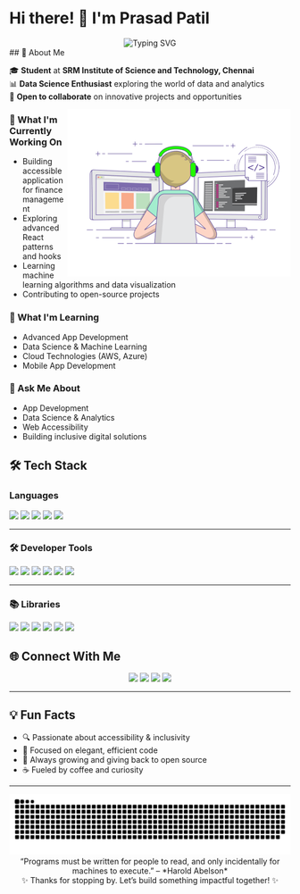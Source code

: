 # Hi there! 👋 I'm Prasad Patil
<div align="center">
  <img src="https://readme-typing-svg.demolab.com?font=VT323&size=40&duration=1500&pause=200&color=00FF00%2CFF00FF&center=true&vCenter=true&width=600&lines=Hi+I+am+Prasad+Patil;[DECRYPTING]:+Data+Scientist;[LOADING]:+Application+Developer;[EXECUTING]:+Accessible+Solutions;[SEARCHING]:+New+Knowledge...%0A" alt="Typing SVG" />
</div>
## 🚀 About Me

🎓 **Student** at **SRM Institute of Science and Technology, Chennai**  
📊 **Data Science Enthusiast** exploring the world of data and analytics  
🌟 **Open to collaborate** on innovative projects and opportunities  

<img align="right" alt="Coding" width="400" src="https://raw.githubusercontent.com/devSouvik/devSouvik/master/gif3.gif">

### 🔭 What I'm Currently Working On
- Building accessible application for finance management
- Exploring advanced React patterns and hooks
- Learning machine learning algorithms and data visualization
- Contributing to open-source projects

### 🌱 What I'm Learning
- Advanced App Development
- Data Science & Machine Learning
- Cloud Technologies (AWS, Azure)
- Mobile App Development

### 💬 Ask Me About
- App Development
- Data Science & Analytics
- Web Accessibility
- Building inclusive digital solutions

## 🛠️ Tech Stack

### Languages
<p>
  <img src="https://img.shields.io/badge/-Java-ED8B00?style=flat&logo=java&logoColor=white"/>
  <img src="https://img.shields.io/badge/-Python-3776AB?style=flat&logo=python&logoColor=white"/>
  <img src="https://img.shields.io/badge/-C%2FC%2B%2B-00599C?style=flat&logo=c%2B%2B&logoColor=white"/>
  <img src="https://img.shields.io/badge/-SQL-4479A1?style=flat&logo=mysql&logoColor=white"/>
  <img src="https://img.shields.io/badge/-Kotlin-7F52FF?style=flat&logo=kotlin&logoColor=white"/>
</p>

---

### 🛠️ Developer Tools
<p>
  <img src="https://img.shields.io/badge/-Git-F05032?style=flat&logo=git&logoColor=white"/>
  <img src="https://img.shields.io/badge/-Google_Cloud_Platform-4285F4?style=flat&logo=google-cloud&logoColor=white"/>
  <img src="https://img.shields.io/badge/-VSCode-007ACC?style=flat&logo=visual-studio-code&logoColor=white"/>
  <img src="https://img.shields.io/badge/-PyCharm-143?style=flat&logo=pycharm&logoColor=black"/>
  <img src="https://img.shields.io/badge/-IntelliJ-000000?style=flat&logo=intellij-idea&logoColor=white"/>
  <img src="https://img.shields.io/badge/-Android_Studio-3DDC84?style=flat&logo=android-studio&logoColor=white"/>
</p>

---

### 📚 Libraries
<p>
  <img src="https://img.shields.io/badge/-Pandas-150458?style=flat&logo=pandas&logoColor=white"/>
  <img src="https://img.shields.io/badge/-NumPy-013243?style=flat&logo=numpy&logoColor=white"/>
  <img src="https://img.shields.io/badge/-Matplotlib-000000?style=flat&logo=matplotlib&logoColor=white"/>
  <img src="https://img.shields.io/badge/-Java_Swing-ED8B00?style=flat&logo=java&logoColor=white"/>
  <img src="https://img.shields.io/badge/-JSON-000000?style=flat&logo=json&logoColor=white"/>
  <img src="https://img.shields.io/badge/-JAXB-ED8B00?style=flat&logo=java&logoColor=white"/>
</p>

## 🌐 Connect With Me

<p align="center">
  <a href="https://prasadpatil271105.wixsite.com/my-site"><img src="https://img.shields.io/badge/Portfolio-FF5722?style=for-the-badge&logo=todoist&logoColor=white" /></a>
  <a href="https://www.linkedin.com/in/prasad-patil-739208227/"><img src="https://img.shields.io/badge/LinkedIn-0077B5?style=for-the-badge&logo=linkedin&logoColor=white" /></a>
  <a href="https://github.com/prasadpatil405"><img src="https://img.shields.io/badge/GitHub-181717?style=for-the-badge&logo=github&logoColor=white" /></a>
  <a href="mailto:prasadpatil27112005@gmail.com"><img src="https://img.shields.io/badge/Email-D14836?style=for-the-badge&logo=gmail&logoColor=white" /></a>
</p>

---

## 💡 Fun Facts

- 🔍 Passionate about accessibility & inclusivity  
- 🎯 Focused on elegant, efficient code  
- 🚀 Always growing and giving back to open source  
- ☕ Fueled by coffee and curiosity  

---

<div align="center">
  <img src="https://raw.githubusercontent.com/platane/snk/output/github-contribution-grid-snake-dark.svg" />
</div>


<div align="center">
  “Programs must be written for people to read, and only incidentally for machines to execute.” – *Harold Abelson*  
  <br/>✨ Thanks for stopping by. Let’s build something impactful together! ✨
</div>
